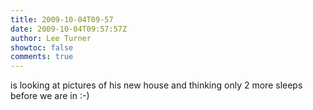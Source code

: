 ```yaml
---
title: 2009-10-04T09-57
date: 2009-10-04T09:57:57Z
author: Lee Turner
showtoc: false
comments: true
---
```


is looking at pictures of his new house and thinking only 2 more sleeps before we are in :-)

